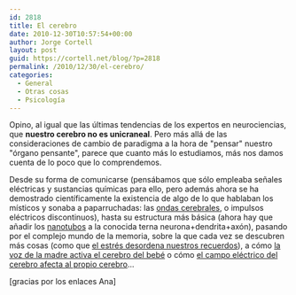 ```yaml
---
id: 2818
title: El cerebro
date: 2010-12-30T10:57:54+00:00
author: Jorge Cortell
layout: post
guid: https://cortell.net/blog/?p=2818
permalink: /2010/12/30/el-cerebro/
categories:
  - General
  - Otras cosas
  - Psicología
---
```

Opino, al igual que las últimas tendencias de los expertos en neurociencias, que **nuestro cerebro no es unicraneal**. Pero más allá de las consideraciones de cambio de paradigma a la hora de "pensar" nuestro "órgano pensante", parece que cuanto más lo estudiamos, más nos damos cuenta de lo poco que lo comprendemos.

Desde su forma de comunicarse (pensábamos que sólo empleaba señales eléctricas y sustancias químicas para ello, pero además ahora se ha demostrado científicamente la existencia de algo de lo que hablaban los místicos y sonaba a paparruchadas: las <a title="https://lacomunidad.elpais.com/apuntes-cientificos-desde-el-mit/2010/10/16/tus-neuronas-se-comunican-con-senales-electricas-quimicas-y" href="https://lacomunidad.elpais.com/apuntes-cientificos-desde-el-mit/2010/10/16/tus-neuronas-se-comunican-con-senales-electricas-quimicas-y" target="_blank">ondas cerebrales</a>, o impulsos eléctricos discontinuos), hasta su estructura más básica (ahora hay que añadir los <a title="https://m.tendencias21.net/Las-celulas-se-comunican-a-distancia-a-traves-de-nanotubos_a4875.html" href="https://m.tendencias21.net/Las-celulas-se-comunican-a-distancia-a-traves-de-nanotubos_a4875.html" target="_blank">nanotubos</a> a la conocida terna neurona+dendrita+axón), pasando por el complejo mundo de la memoria, sobre la que cada vez se descubren más cosas (como que <a title="https://www.elmundo.es/elmundosalud/2010/12/21/neurociencia/1292959791.html" href="https://www.elmundo.es/elmundosalud/2010/12/21/neurociencia/1292959791.html" target="_blank">el estrés desordena nuestros recuerdos</a>), a cómo <a title="https://www.tendencias21.net/notes/La-voz-de-la-madre-activa-el-cerebro-de-los-bebes-recien-nacidos_b2563447.html" href="https://www.tendencias21.net/notes/La-voz-de-la-madre-activa-el-cerebro-de-los-bebes-recien-nacidos_b2563447.html" target="_blank">la voz de la madre activa el cerebro del bebé</a> o cómo <a title="https://cesartomelopez.blogspot.com/2010/12/como-el-campo-electrico-del-cerebro.html?utm_source=feedburner&utm_medium=feed&utm_campaign=Feed%3A+ExperientiaDocet+%28Experientia+docet%29" href="https://cesartomelopez.blogspot.com/2010/12/como-el-campo-electrico-del-cerebro.html?utm_source=feedburner&utm_medium=feed&utm_campaign=Feed%3A+ExperientiaDocet+%28Experientia+docet%29" target="_blank">el campo eléctrico del cerebro afecta al propio cerebro</a>...

[gracias por los enlaces Ana]